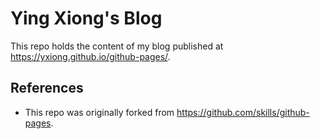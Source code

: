 # Ying Xiong's Blog

This repo holds the content of my blog published at https://yxiong.github.io/github-pages/.

## References

* This repo was originally forked from https://github.com/skills/github-pages.